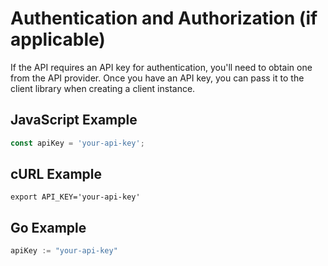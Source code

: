 # Authentication and Authorization (if applicable)

If the API requires an API key for authentication, you'll need to obtain one from the API provider. Once you have an API key, you can pass it to the client library when creating a client instance.

## JavaScript Example

```javascript
const apiKey = 'your-api-key';
```

## cURL Example

```shell
export API_KEY='your-api-key'
```

## Go Example

```go
apiKey := "your-api-key"
```